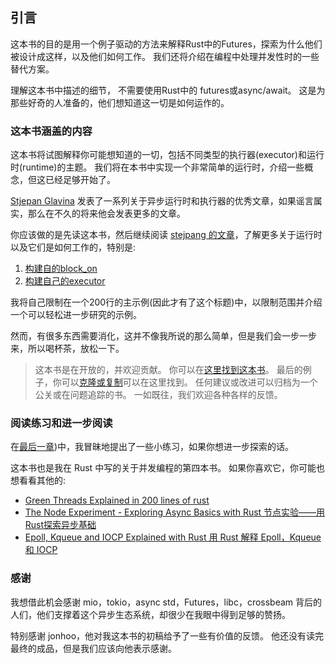 ##   引言

这本书的目的是用一个例子驱动的方法来解释Rust中的Futures，探索为什么他们被设计成这样，以及他们如何工作。 我们还将介绍在编程中处理并发性时的一些替代方案。

理解这本书中描述的细节， 不需要使用Rust中的 futures或async/await。 这是为那些好奇的人准备的，他们想知道这一切是如何运作的。


### 这本书涵盖的内容

这本书将试图解释你可能想知道的一切，包括不同类型的执行器(executor)和运行时(runtime)的主题。 我们将在本书中实现一个非常简单的运行时，介绍一些概念，但这已经足够开始了。


[Stjepan Glavina](https://github.com/stjepang) 发表了一系列关于异步运行时和执行器的优秀文章，如果谣言属实，那么在不久的将来他会发表更多的文章。

你应该做的是先读这本书，然后继续阅读 [stejpang 的文章](https://stjepang.github.io/)，了解更多关于运行时以及它们是如何工作的，特别是:
1. [构建自的block_on](https://stjepang.github.io/2020/01/25/build-your-own-block-on.html)
2. [构建自己的executor](https://stjepang.github.io/2020/01/31/build-your-own-executor.html)

 我将自己限制在一个200行的主示例(因此才有了这个标题)中，以限制范围并介绍一个可以轻松进一步研究的示例。

 然而，有很多东西需要消化，这并不像我所说的那么简单，但是我们会一步一步来，所以喝杯茶，放松一下。

> 这本书是在开放的，并欢迎贡献。 你可以在[这里找到这本书](https://github.com/cfsamson/books-futures-explained)。 最后的例子，你可以[克隆或复制](https://github.com/cfsamson/examples-futures)可以在这里找到。 任何建议或改进可以归档为一个公关或在问题追踪的书。
> 一如既往，我们欢迎各种各样的反馈。


### 阅读练习和进一步阅读
 
在[最后一章](#结论和练习))中，我冒昧地提出了一些小练习，如果你想进一步探索的话。

这本书也是我在 Rust 中写的关于并发编程的第四本书。 如果你喜欢它，你可能也想看看其他的:

- [Green Threads Explained in 200 lines of rust](https://cfsamson.gitbook.io/green-threads-explained-in-200-lines-of-rust/)
- [The Node Experiment - Exploring Async Basics with Rust 节点实验——用Rust探索异步基础](https://cfsamson.github.io/book-exploring-async-basics/)
- [Epoll, Kqueue and IOCP Explained with Rust 用 Rust 解释 Epoll，Kqueue 和 IOCP](https://cfsamsonbooks.gitbook.io/epoll-kqueue-iocp-explained/)

### 感谢

我想借此机会感谢 mio，tokio，async std，Futures，libc，crossbeam 背后的人们，他们支撑着这个异步生态系统，却很少在我眼中得到足够的赞扬。

特别感谢 jonhoo，他对我这本书的初稿给予了一些有价值的反馈。 他还没有读完最终的成品，但是我们应该向他表示感谢。

